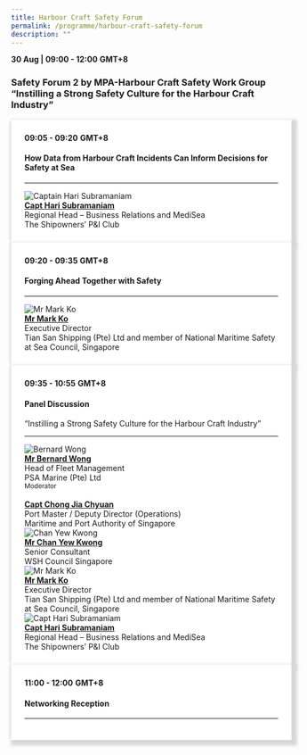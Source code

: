 ```yaml
---
title: Harbour Craft Safety Forum
permalink: /programme/harbour-craft-safety-forum
description: ""
---
```

<div><strong>30 Aug | 09:00 - 12:00</strong>&nbsp;<strong>GMT+8</strong>
<h3>Safety Forum 2 by MPA-Harbour Craft Safety Work Group &ldquo;Instilling a Strong Safety Culture for the Harbour Craft Industry&rdquo;</h3>
</div>


<section>
<div class="bp-container is-fluid">
<div class="row">
<div class="col is-full">
<div class="row">
<div class="col is-12">
<div class="border bg-light h-100 position-relative">
<div class="p-4">
<div class="programme-time"><strong>09:05 - 09:20</strong>&nbsp;<strong>GMT+8</strong></div>
<h4 class="programme-title">How Data from Harbour Craft Incidents Can Inform Decisions for Safety at Sea</h4>

<hr class="my-3 border-primary" />
<div class="speakers px-2">
<div class="row">
<div class="col is-6 prog-speaker">
<div class="row">
<div class="col is-4"><img class="speaker-image mb-4" src="/images/Speakers/Captain Hari Subramaniam.png" alt="Captain Hari Subramaniam" /></div>
<div class="col is-8">
<div class="speaker-name text-ellipsis"><a class="speaker-name text-ellipsis" href="/speakers/captain-hari-subramania" rel="noopener"><strong>Capt Hari Subramaniam</strong></a></div>
<div class="text-ellipsis speaker-position">Regional Head – Business Relations and MediSea</div>
<div class="text-ellipsis speaker-company">The Shipowners’ P&I Club</div>
</div>
</div>
</div>
</div>
</div>
</div>
</div>
</div>
</div>
</div>
</div>
</div>
</section>

<section>
<div class="bp-container is-fluid">
<div class="row">
<div class="col is-full">
<div class="row">
<div class="col is-12">
<div class="border bg-light h-100 position-relative">
<div class="p-4">
<div class="programme-time"><strong>09:20 - 09:35</strong>&nbsp;<strong>GMT+8</strong></div>
<h4 class="programme-title">Forging Ahead Together with Safety</h4>

<hr class="my-3 border-primary" />
<div class="speakers px-2">
<div class="row">
<div class="col is-6 prog-speaker">
<div class="row">
<div class="col is-4"><img class="speaker-image mb-4" src="images/speakers/markko.png" alt="Mr Mark Ko" /></div>
<div class="col is-8">
<div class="speaker-name text-ellipsis"><a class="speaker-name text-ellipsis" href="/speakers/mr-mark-ko" rel="noopener"><strong>Mr Mark Ko</strong></a></div>
<div class="text-ellipsis speaker-position">Executive Director</div>
<div class="text-ellipsis speaker-company">Tian San Shipping (Pte) Ltd and member of National Maritime Safety at Sea Council, Singapore</div>
</div>
</div>
</div>
</div>
</div>
</div>
</div>
</div>
</div>
</div>
</div>
</div>
</section>


<section>
<div class="bp-container is-fluid">
<div class="row">
<div class="col is-full">
<div class="row">
<div class="col is-12">
<div class="border bg-light h-100 position-relative">
<div class="p-4">
<div class="programme-time"><strong>09:35 - 10:55</strong>&nbsp;<strong>GMT+8</strong></div>
<h4 class="programme-title">Panel Discussion</h4>
	“Instilling a Strong Safety Culture for the Harbour Craft Industry”
<hr class="my-3 border-primary" />
<div class="speakers px-2">
<div class="row">
<div class="col is-6 prog-speaker">
<div class="row">
<div class="col is-4"><img class="speaker-image mb-4" src="/images/Speakers/Bernard Wong.png" alt="Bernard Wong" /></div>
<div class="col is-8">
<div class="speaker-name text-ellipsis"><a class="speaker-name text-ellipsis" href="/speakers/mr-bernard-wong" rel="noopener"><strong>Mr Bernard Wong</strong></a></div>
<div class="text-ellipsis speaker-position">Head of Fleet Management</div>
<div class="text-ellipsis speaker-company">PSA Marine (Pte) Ltd</div>
<div class="speaker-role text-ellipsis text-muted"><small>Moderator</small></div>
</div>
</div>
</div>
<div class="col is-6 prog-speaker">&nbsp;</div>
</div>
<div class="row">
<div class="col is-6 prog-speaker">
<div class="row">
<div class="col is-4"><img class="speaker-image mb-4" src="/images/speakers/chongjiachyuan.png" alt="" /></div>
<div class="col is-8">
<div class="speaker-name text-ellipsis"><a class="speaker-name text-ellipsis" href="/speakers/captain-chong-jia-chyuan" rel="noopener"><strong>Capt Chong Jia Chyuan</strong></a></div>
<div class="text-ellipsis speaker-position">Port Master / Deputy Director (Operations)</div>
<div class="text-ellipsis speaker-company">Maritime and Port Authority of Singapore</div>
</div>
</div>
</div>
<div class="col is-6 prog-speaker">
<div class="row">
<div class="col is-4"><img class="speaker-image mb-4" src="/images/Speakers/Chan Yew Kwong.png" alt="Chan Yew Kwong" /></div>
<div class="col is-8">
<div class="speaker-name text-ellipsis"><a class="speaker-name text-ellipsis" href="/speakers/mr-chan-yew-kwong" rel="noopener"><strong> Mr Chan Yew Kwong</strong></a></div>
<div class="text-ellipsis speaker-position">Senior Consultant</div>
<div class="text-ellipsis speaker-company">WSH Council Singapore</div>
</div>
</div>
</div>
</div>
<div class="row">
<div class="col is-6 prog-speaker">
<div class="row">
<div class="col is-4"><img class="speaker-image mb-4" src="images/speakers/markko.png" alt="Mr Mark Ko" /></div>
<div class="col is-8">
<div class="speaker-name text-ellipsis"><a class="speaker-name text-ellipsis" href="/speakers/mr-mark-ko" rel="noopener"><strong>Mr Mark Ko</strong></a></div>
<div class="text-ellipsis speaker-position">Executive Director</div>
<div class="text-ellipsis speaker-company">Tian San Shipping (Pte) Ltd and member of National Maritime Safety at Sea Council, Singapore</div>
</div>
</div>
</div>
<div class="col is-6 prog-speaker">
<div class="row">
<div class="col is-4"><img class="speaker-image mb-4" src="/images/Speakers/Captain Hari Subramaniam.png" alt="Capt Hari Subramaniam" /></div>
<div class="col is-8">
<div class="speaker-name text-ellipsis"><a class="speaker-name text-ellipsis" href="/speakers/captain-hari-subramania" rel="noopener"><strong>Capt Hari Subramaniam</strong></a></div>
<div class="text-ellipsis speaker-position">Regional Head – Business Relations and MediSea</div>
<div class="text-ellipsis speaker-company">The Shipowners’ P&I Club</div>
</div>
</div>
</div>
</div>
</div>
</div>
</div>
</div>
</div>
</div>
</div>
</div>
</section>

<section>
<div class="bp-container is-fluid">
<div class="row">
<div class="col is-full">
<div class="row">
<div class="col is-12">
<div class="border bg-light h-100 position-relative">
<div class="p-4">
<div class="programme-time"><strong>11:00 - 12:00</strong>&nbsp;<strong>GMT+8</strong></div>
<h4 class="programme-title">Networking Reception</h4>
<hr class="my-3 border-primary" />
</div>
</div>
</div>
</div>
</div>
</div>
</div>
</section>


<style type="text/css"> 
    .is-left{
      text-align: left;
    }
    .content h4{
      font-weight: 500; 
      color: #337B9A !important;
      margin-top: 1rem;
    }
    .bg-light {
      background-color: #fff !important;
      box-shadow: 5px 5px 5px 5px rgb(215 215 215), -5px 0 6px -4px rgb(215 215 215);
    }
    .p-4 {
      padding: 1.5rem!important;
    }
  .content a {text-decoration:none;}
	.content h3 { margin-top: 1rem;}
</style>